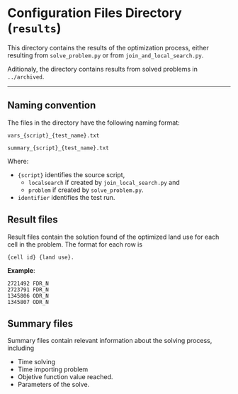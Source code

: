 # Configuration Files Directory (`results`)

This directory contains the results of the optimization process, either resulting from `solve_problem.py` or from `join_and_local_search.py`.

Aditionaly, the directory contains results from solved problems in `../archived`.

---

## Naming convention

The files in the directory have the following naming format:

```
vars_{script}_{test_name}.txt

summary_{script}_{test_name}.txt
```
Where:
- `{script}`  identifies the source script,
    - `localsearch` if created by `join_local_search.py` and
    - `problem` if created by `solve_problem.py`.
- `identifier` identifies the test run.

## Result files

Result files contain the solution found of the optimized land use for each cell in the problem. The format for each row is
```
{cell id} {land use}.
```

**Example**:
```
2721492 FDR_N
2723791 FDR_N
1345806 ODR_N
1345807 ODR_N
```

## Summary files

Summary files contain relevant information about the solving process, including
- Time solving
- Time importing problem
- Objetive function value reached.
- Parameters of the solve.
